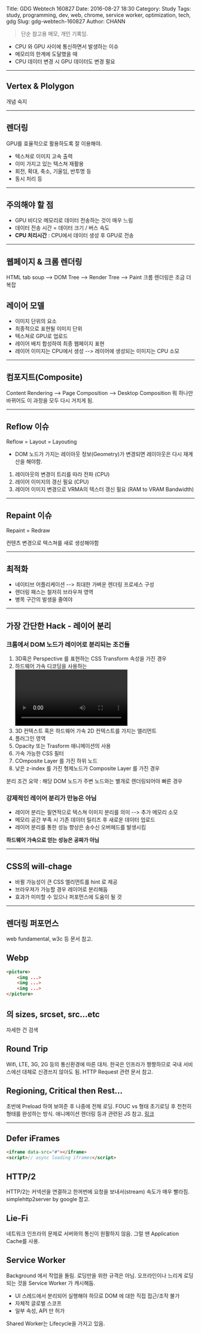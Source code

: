 Title: GDG Webtech 160827
Date: 2016-08-27 18:30
Category: Study
Tags: study, programming, dev, web, chrome, service worker, optimization, tech, gdg
Slug: gdg-webtech-160827
Author: CHANN
<!--Summary: -->
> 단순 참고용 메모, 개인 기록임.

* CPU 와 GPU 사이에 통신하면서 발생하는 이슈
* 메모리의 한계에 도달했을 때
* CPU 데이터 변경 시 GPU 데이터도 변경 필요

------

## Vertex & Plolygon
개념 숙지

------

## 렌더링
GPU를 효율적으로 활용하도록 잘 이용해야.

* 텍스쳐로 이미지 고속 출력
* 이미 가지고 있는 텍스쳐 재활용
* 회전, 확대, 축소, 기울임, 반투명 등
* 동시 처리 등

------

## 주의해야 할 점
* GPU 비디오 메모리로 데이터 전송하는 것이 매우 느림
* 데이터 전송 시간 = 데이터 크기 / 버스 속도
* **CPU 처리시간** : CPU에서 데이터 생성 후 GPU로 전송

------

## 웹페이지 & 크롬 렌더링
HTML tab soup --> DOM Tree --> Render Tree --> Paint
크롬 렌더링은 조금 더 복잡

## 레이어 모델
* 이미지 단위의 요소
* 최종적으로 표현될 이미지 단위
* 텍스쳐로 GPU로 업로드
* 레이어 배치 합성하여 최종 웹페이지 표현
* 레이어 이미지는 CPU에서 생성 --> 레이어에 생성되는 이미지는 CPU 소모

------

## 컴포지트(Composite)
Content Rendering --> Page Composition --> Desktop Composition
뭐 하나만 바뀌어도 이 과정을 모두 다시 거치게 됨.

------

## Reflow 이슈
Reflow = Layout = Layouting
* DOM 노드가 가지는 레이아웃 정보(Geometry)가 변경되면 레이아웃은 다시 재계산을 해야함.

1. 레이아웃의 변경이 트리를 따라 전파 (CPU)
2. 레이어 이미지의 갱신 필요 (CPU)
3. 레이어 이미지 변경으로 VRMA의 텍스터 갱신 필요 (RAM to VRAM Bandwidth)


------

## Repaint 이슈
Repaint = Redraw

컨텐츠 변경으로 텍스쳐를 새로 생성해야함

------

## 최적화
* 네이티브 어플리케이션 --> 최대한 가벼운 렌더링 프로세스 구성
* 렌더링 패스는 철저히 브라우져 영역
* 병목 구간의 발생을 줄여야

------

## 가장 간단한 Hack - 레이어 분리
### 크롬에서 DOM 노드가 레이어로 분리되는 조건들
1. 3D혹은 Perspective 를 표현하는 CSS Transform 속성을 가진 경우
2. 하드웨어 가속 디코딩을 사용하는 <video> 엘리먼트
3. 3D 컨텍스트 혹은 하드웨어 가속 2D 컨텍스트를 가지는 <canvas> 엘리먼트
4. 플러그인 영역
5. Opacity 또는 Trasform 애니메이션의 사용
6. 가속 가능한 CSS 필터
7. COmposite Layer 를 가진 하위 노드
8. 낮은 z-index 를 가진 형제노드가 Composite Layer 를 가진 경우

분리 조건 요약 : 해당 DOM 노드가 주변 노드와는 별개로 렌더링되어야 빠른 경우

### 강제적인 레이어 분리가 만능은 아님
* 레이어 분리는 필연적으로 텍스쳐 이미지 분리를 의미 --> 추가 메모리 소모
* 메모리 공간 부족 시 기존 데이터 릴리즈 후 새로운 데이터 업로드
* 레이어 분리를 통한 성능 향상은 송수신 오버헤드를 발생시킴

**하드웨어 가속으로 얻는 성능은 공짜가 아님**

------

## CSS의 will-chage
* 바뀔 가능성이 큰 CSS 엘리먼트를 hint 로 제공
* 브라우져가 가능할 경우 레이어로 분리해둠
* 효과가 미미할 수 있으나 퍼포먼스에 도움이 될 것

------

## 렌더링 퍼포먼스
web fundamental, w3c 등 문서 참고.

## Webp
```html
<picture>
    <img ...>
    <img ...>
    <img ...>
</picture>
```

## <img>의 sizes, srcset, src...etc
자세한 건 검색

## Round Trip
Wifi, LTE, 3G, 2G 등의 통신환경에 따른 대처. 한국은 인프라가 짱짱하므로 국내 서비스에선 대체로 신경쓰지 않아도 됨. HTTP Request 관련 문서 참고. 

## Regioning, Critical then Rest...
초반에 Preload 하여 보여준 후 나중에 전체 로딩. FOUC vs 형태 초기로딩 후 천천히 형태를 완성하는 방식. 애니메이션 렌더링 등과 관련된 JS 참고. [링크](https://aerotwist.com/blog/guitar-tuner/)

------

## Defer iFrames
```html
<iframe data-src="#"></iframe>
<script>// async loading iframes</script>
```

## HTTP/2
HTTP/2는 커넥션을 연결하고 한꺼번에 요청을 보내서(stream) 속도가 매우 빨라짐. simplehttp2server by google 참고.

## Lie-Fi
네트워크 인프라의 문제로 서버와의 통신이 원활하지 않음. 그럴 땐 Application Cache를 사용. 

## Service Worker
Background 에서 작업을 돌림. 로딩만을 위한 규격은 아님. 오프라인이나 느리게 로딩되는 것을 Service Worker 가 캐시해둠.

* UI 스레드에서 분리되어 실행해야 하므로 DOM 에 대한 직접 접근/조작 불가
* 자체적 글로벌 스코프
* 일부 속성, API 만 허가

Shared Worker는 Lifecycle을 가지고 있음.